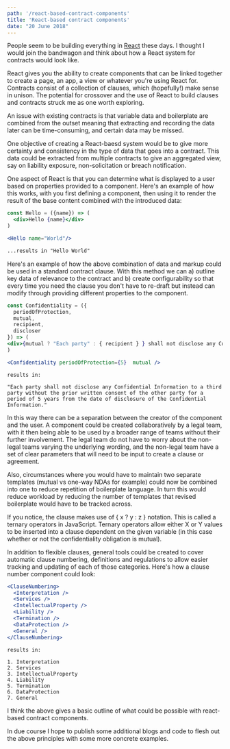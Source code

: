 ```yaml
---
path: '/react-based-contract-components'
title: 'React-based contract components'
date: "20 June 2018"
---
```


People seem to be building everything in [React](https://reactjs.org) these days. I thought I would join the bandwagon and think about how a React system for contracts would look like.

React gives you the ability to create components that can be linked together to create a page, an app, a view or whatever you're using React for. Contracts consist of a collection of clauses, which (hopefully!) make sense in unison. The potential for crossover and the use of React to build clauses and contracts struck me as one worth exploring.

An issue with existing contracts is that variable data and boilerplate are combined from the outset meaning that extracting and recording the data later can be time-consuming, and certain data may be missed.

One objective of creating a React-baesd system would be to give more certainty and consistency in the type of data that goes into a contract. This data could be extracted from multiple contracts to give an aggregated view, say on liability exposure, non-solicitation or breach notification. 

One aspect of React is that you can determine what is displayed to a user based on properties provided to a component. Here's an example of how this works, with you first defining a component, then using it to render the result of the base content combined with the introduced data:

```jsx
const Hello = ({name}) => (
  <div>Hello {name}</div>
) 
```

```jsx
<Hello name="World"/>
```

```html
...results in "Hello World"
```

Here's an example of how the above combination of data and markup could be used in a standard contract clause. With this method we can a) outline key data of relevance to the contract and b) create configurability so that every time you need the clause you don't have to re-draft but instead can modify through providing different properties to the component.

```jsx
const Confidentiality = ({ 
  periodOfProtection,
  mutual, 
  recipient, 
  discloser
}) => (
<div>{mutual ? "Each party" : { recipient } } shall not disclose any Confidential Information to a third party without the prior written consent of { mutual ? "the other party" : { discloser } } for a period of { periodOfProtection } years from the date of disclosure of the Confidential Information.</div>
)
```

```jsx
<Confidentiality periodOfProtection={5}  mutual />
```

```
results in:

"Each party shall not disclose any Confidential Information to a third party without the prior written consent of the other party for a period of 5 years from the date of disclosure of the Confidential Information."
```

In this way there can be a separation between the creator of the component and the user. A component could be created collaboratively by a legal team, with it then being able to be used by a broader range of teams without their further involvement. The legal team do not have to worry about the non-legal teams varying the underlying wording, and the non-legal team have a set of clear parameters that will need to be input to create a clause or agreement. 

Also, circumstances where you would have to maintain two separate templates (mutual vs one-way NDAs for example) could now be combined into one to reduce repetition of boilerplate language. In turn this would reduce workload by reducing the number of templates that revised boilerplate would have to be tracked across.

If you notice, the clause makes use of  { x ? y : z } notation. This is called a ternary operators in JavaScript. Ternary operators allow either X or Y values to be inserted into a clause dependent on the given variable (in this case whether or not the confidentiality obligation is mutual).

In addition to flexible clauses, general tools could be created to cover automatic clause numbering, definitions and regulations to allow easier tracking and updating of each of those categories. Here's how a clause number component could look:

```jsx
<ClauseNumbering>
  <Interpretation />
  <Services />
  <IntellectualProperty />
  <Liability />
  <Termination />
  <DataProtection />
  <General />
</ClauseNumbering>

```

```
results in:

1. Interpretation
2. Services
3. IntellectualProperty
4. Liability
5. Termination
6. DataProtection
7. General
```

I think the above gives a basic outline of what could be possible with react-based contract components. 

In due course I hope to publish some additional blogs and code to flesh out the above principles with some more concrete examples.






